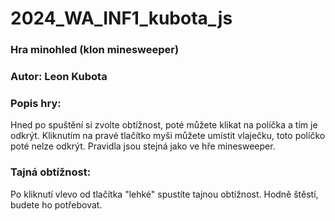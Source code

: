 # 2024_WA_INF1_kubota_js

### Hra minohled (klon minesweeper)

### Autor: Leon Kubota

### Popis hry:
Hned po spuštění si zvolte obtížnost, poté můžete klikat na políčka a tím je odkrýt. Kliknutím na pravé tlačítko myši můžete umístit vlaječku, toto políčko poté nelze odkrýt. Pravidla jsou stejná jako ve hře minesweeper.

### Tajná obtížnost:
Po kliknutí vlevo od tlačítka "lehké" spustíte tajnou obtížnost. Hodně štěstí, budete ho potřebovat.